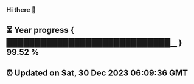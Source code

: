 ### Hi there 👋
⏳ Year progress { █████████████████████████████▁ } 99.52 %
---
⏰ Updated on Sat, 30 Dec 2023 06:09:36 GMT
---
